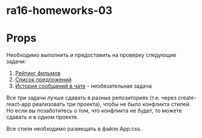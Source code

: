 # ra16-homeworks-03
Props
====

Необходимо выполнить и предоставить на проверку следующие задачи:

1. [Рейтинг фильмов](https://github.com/netology-code/ra16-homeworks/tree/master/props/films)
1. [Список предложений](https://github.com/netology-code/ra16-homeworks/tree/master/props/listing)
1. [История сообщений в чате](https://github.com/netology-code/ra16-homeworks/tree/master/props/chat) - необязательная задача

Все три задачи лучше сдавать в разных репозиториях (т.е. через create-react-app реализовать три проекта), чтобы не было конфликта стилей. Но если вы позаботитесь о том, что конфликта не будет, то можете сдавать и в одном проекте.

Все стили необходимо размещать в файле App.css.

